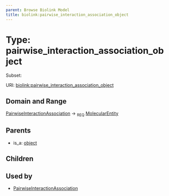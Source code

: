 ```yaml
---
parent: Browse Biolink Model
title: biolink:pairwise_interaction_association_object
---
```


# Type: pairwise_interaction_association_object

Subset:



URI: [biolink:pairwise_interaction_association_object](https://w3id.org/biolink/vocab/pairwise_interaction_association_object)

## Domain and Range

[PairwiseInteractionAssociation](PairwiseInteractionAssociation.md) ->  <sub>REQ</sub> [MolecularEntity](MolecularEntity.md)

## Parents

 *  is_a: [object](object.md)

## Children


## Used by

 * [PairwiseInteractionAssociation](PairwiseInteractionAssociation.md)
